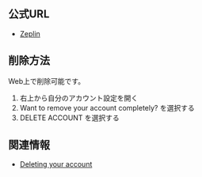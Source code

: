 ## 公式URL

- [Zeplin](https://zeplin.io/)

## 削除方法

Web上で削除可能です。

1. 右上から自分のアカウント設定を開く
2. Want to remove your account completely? を選択する
3. DELETE ACCOUNT を選択する

## 関連情報

- [Deleting your account](https://support.zeplin.io/privacy-and-security/deleting-your-account)
